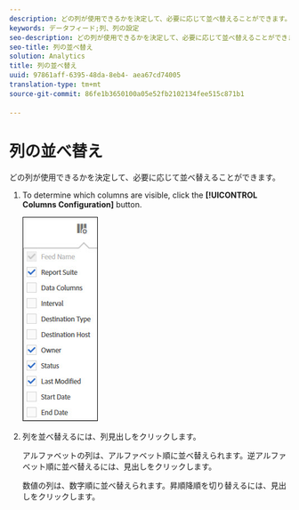 ```yaml
---
description: どの列が使用できるかを決定して、必要に応じて並べ替えることができます。
keywords: データフィード;列、列の設定
seo-description: どの列が使用できるかを決定して、必要に応じて並べ替えることができます。
seo-title: 列の並べ替え
solution: Analytics
title: 列の並べ替え
uuid: 97861aff-6395-48da-8eb4- aea67cd74005
translation-type: tm+mt
source-git-commit: 86fe1b3650100a05e52fb2102134fee515c871b1

---
```



# 列の並べ替え

どの列が使用できるかを決定して、必要に応じて並べ替えることができます。

1. To determine which columns are visible, click the **[!UICONTROL Columns Configuration]** button.

   ![](assets/cols.jpg)

1. 列を並べ替えるには、列見出しをクリックします。

   アルファベットの列は、アルファベット順に並べ替えられます。逆アルファベット順に並べ替えるには、見出しをクリックします。

   数値の列は、数字順に並べ替えられます。昇順降順を切り替えるには、見出しをクリックします。

